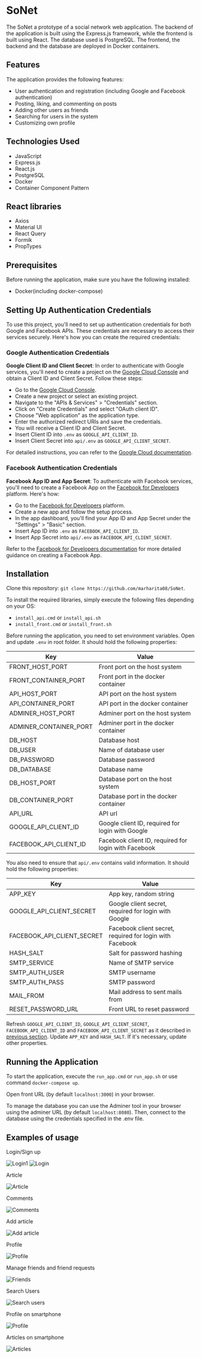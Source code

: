 # SoNet

The SoNet a prototype of a social network web application. The backend of the application is built using the Express.js framework, while the frontend is built using React. The database used is PostgreSQL. The frontend, the backend and the database are deployed in Docker containers.

## Features
The application provides the following features:
  - User authentication and registration (including Google and Facebook authentication)
  - Posting, liking, and commenting on posts
  - Adding other users as friends
  - Searching for users in the system
  - Customizing own profile

## Technologies Used

 - JavaScript
 - Express.js
 - React.js
 - PostgreSQL
 - Docker 
 - Container Component Pattern

## React libraries

 - Axios
 - Material UI
 - React Query
 - Formik
 - PropTypes

## Prerequisites

Before running the application, make sure you have the following installed:
- Docker(including docker-compose)

## Setting Up Authentication Credentials

To use this project, you'll need to set up authentication credentials for both Google and Facebook APIs. These credentials are necessary to access their services securely. Here's how you can create the required credentials:

### Google Authentication Credentials

**Google Client ID and Client Secret**: In order to authenticate with Google services, you'll need to create a project on the [Google Cloud Console](https://console.cloud.google.com/) and obtain a Client ID and Client Secret. Follow these steps:

   - Go to the [Google Cloud Console](https://console.cloud.google.com/).
   - Create a new project or select an existing project.
   - Navigate to the "APIs & Services" > "Credentials" section.
   - Click on "Create Credentials" and select "OAuth client ID".
   - Choose "Web application" as the application type.
   - Enter the authorized redirect URIs and save the credentials.
   - You will receive a Client ID and Client Secret. 
   - Insert Client ID into `.env` as `GOOGLE_API_CLIENT_ID`.
   - Insert Client Secret into `api/.env` as `GOOGLE_API_CLIENT_SECRET`.

For detailed instructions, you can refer to the [Google Cloud documentation](https://cloud.google.com/docs/authentication/getting-started).

### Facebook Authentication Credentials

**Facebook App ID and App Secret**: To authenticate with Facebook services, you'll need to create a Facebook App on the [Facebook for Developers](https://developers.facebook.com/) platform. Here's how:

   - Go to the [Facebook for Developers](https://developers.facebook.com/) platform.
   - Create a new app and follow the setup process.
   - In the app dashboard, you'll find your App ID and App Secret under the "Settings" > "Basic" section.
   - Insert App ID into `.env` as `FACEBOOK_API_CLIENT_ID`. 
   - Insert App Secret into `api/.env` as `FACEBOOK_API_CLIENT_SECRET`.

Refer to the [Facebook for Developers documentation](https://developers.facebook.com/docs/apps/register) for more detailed guidance on creating a Facebook App.

## Installation

Clone this repository: `git clone https://github.com/marharita08/SoNet`.

To install the required libraries, simply execute the following files depending on your OS:
  - `install_api.cmd` or `install_api.sh`
  - `install_front.cmd` or `install_front.sh`

Before running the application, you need to set environment variables. Open and update `.env` in root folder. It should hold the following properties:

| Key                    | Value                                                |    
|------------------------|------------------------------------------------------|
| FRONT_HOST_PORT        | Front port on the host system                        |
| FRONT_CONTAINER_PORT   | Front port in the docker container                   |
| API_HOST_PORT          | API port on the host system                          |
| API_CONTAINER_PORT     | API port in the docker container                     |
| ADMINER_HOST_PORT      | Adminer port on the host system                      | 
| ADMINER_CONTAINER_PORT | Adminer port in the docker container                 |
| DB_HOST                | Database host                                        |
| DB_USER                | Name of database user                                |
| DB_PASSWORD            | Database password                                    |
| DB_DATABASE            | Database name                                        |
| DB_HOST_PORT           | Database port on the host system                     |
| DB_CONTAINER_PORT      | Database port in the docker container                |
| API_URL                | API url                                              |
| GOOGLE_API_CLIENT_ID   | Google client ID, required for login with Google     |
| FACEBOOK_API_CLIENT_ID | Facebook client ID, required for login with Facebook |

You also need to ensure that `api/.env` contains valid information. It should hold the following properties:

| Key                        | Value                                                    |    
|----------------------------|----------------------------------------------------------|
| APP_KEY                    | App key, random string                                   |
| GOOGLE_API_CLIENT_SECRET   | Google client secret, required for login with Google     |
| FACEBOOK_API_CLIENT_SECRET | Facebook client secret, required for login with Facebook |
| HASH_SALT                  | Salt for password hashing                                |
| SMTP_SERVICE               | Name of SMTP service                                     |
| SMTP_AUTH_USER             | SMTP username                                            |
| SMTP_AUTH_PASS             | SMTP password                                            |
| MAIL_FROM                  | Mail address to sent mails from                          |
| RESET_PASSWORD_URL         | Front URL to reset password                              |



Refresh `GOOGLE_API_CLIENT_ID`, `GOOGLE_API_CLIENT_SECRET`, `FACEBOOK_API_CLIENT_ID` and `FACEBOOK_API_CLIENT_SECRET` as it described in [previous section](#setting-up-authentication-credentials).
Update `APP_KEY` and `HASH_SALT`. If it's necessary, update other properties.

## Running the Application

To start the application, execute the `run_app.cmd` or `run_app.sh` or use command `docker-compose up`.

Open front URL (by default `localhost:3000`) in your browser.

To manage the database you can use the Adminer tool in your browser using the adminer URL (by default `localhost:8080`).
Then, connect to the database using the credentials specified in the .env file.

## Examples of usage

Login/Sign up

![Login1](gifs/login.gif)
![Login](gifs/login1.0.gif)

Article

![Article](gifs/article.gif)

Comments

![Comments](gifs/comments.gif)

Add article

![Add article](gifs/add_article.gif)

Profile

![Profile](gifs/profile.gif)

Manage friends and friend requests

![Friends](gifs/friends.gif)

Search Users

![Search users](gifs/search.gif)

Profile on smartphone

![Profile](gifs/profile_smartphone.gif)

Articles on smartphone

![Articles](gifs/articles_smartphone.gif)
